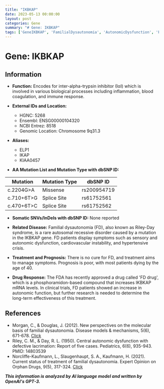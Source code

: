 ```yaml
---
title: "IKBKAP"
date: 2023-05-13 00:00:00
layout: post
categories: Gene
summary: "# Gene: IKBKAP"
tags: ['GeneIKBKAP', 'FamilialDysautonomia', 'AutonomicDysfunction', 'Phosphoramidon', 'FDdrug', 'Mutation', 'SpliceSite', 'MissenseMutation']
---
```


# Gene: IKBKAP

## Information

- **Function:** Encodes for inter-alpha-trypsin inhibitor (IαI) which is involved in various biological processes including inflammation, blood coagulation, and immune response.

- **External IDs and Location:** 
    - HGNC: 5268
    - Ensembl: ENSG00000104320
    - NCBI Entrez: 8518
    - Genomic Location: Chromosome 9q31.3

- **Aliases:** 
    - ELP1
    - IKAP
    - KIAA0457

- **AA Mutation List and Mutation Type with dbSNP ID:**

| Mutation | Mutation Type | dbSNP ID |
| -------- | ------------- | -------- |
| c.2204G>A | Missense | rs200954719 |
| c.710+6T>G | Splice Site | rs61752561 |
| c.470+6T>C | Splice Site | rs61752562 |

- **Somatic SNVs/InDels with dbSNP ID:** None reported

- **Related Disease:** Familial dysautonomia (FD), also known as Riley-Day syndrome, is a rare autosomal recessive disorder caused by a mutation in the IKBKAP gene. FD patients display symptoms such as sensory and autonomic dysfunction, cardiovascular instability, and hypertensive crisis.

- **Treatment and Prognosis:** There is no cure for FD, and treatment aims to manage symptoms. Prognosis is poor, with most patients dying by the age of 40.

- **Drug Response:** The FDA has recently approved a drug called 'FD drug', which is a phosphoramidon-based compound that increases IKBKAP mRNA levels. In clinical trials, FD patients showed an increase in autonomic function, but further research is needed to determine the long-term effectiveness of this treatment.

## References

- Morgan, C., & Douglas, J. (2012). New perspectives on the molecular basis of familial dysautonomia. Disease models &amp; mechanisms, 5(6), 671-678. [Click](https://doi.org/10.1242/dmm.009977)
- Riley, C. M., & Day, R. L. (1950). Central autonomic dysfunction with defective lacrimation: Report of five cases. Pediatrics, 6(6), 935-943. PMID: 14803539
- Norcliffe-Kaufmann, L., Slaugenhaupt, S. A., Kaufmann, H. (2021). Current status of treatment of familial dysautonomia. Expert Opinion on Orphan Drugs, 9(5), 317-324. [Click](https://doi.org/10.1080/21678707.2021.1888839)

**_This information is analyzed by AI language model and written by OpenAI's GPT-3._**